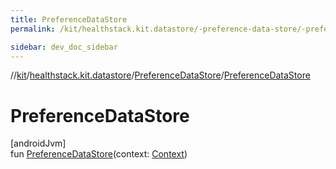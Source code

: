 ```yaml
---
title: PreferenceDataStore
permalink: /kit/healthstack.kit.datastore/-preference-data-store/-preference-data-store.html

sidebar: dev_doc_sidebar
---
```

//[kit](../../../kit.html)/[healthstack.kit.datastore](../index.html)/[PreferenceDataStore](index.html)/[PreferenceDataStore](-preference-data-store.html)



# PreferenceDataStore



[androidJvm]\
fun [PreferenceDataStore](-preference-data-store.html)(context: [Context](https://developer.android.com/reference/kotlin/android/content/Context.html))




